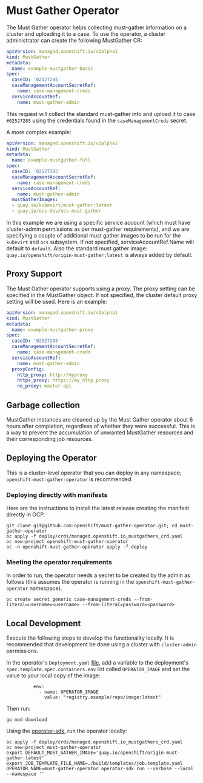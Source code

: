 # Must Gather Operator

The Must Gather operator helps collecting must-gather information on a cluster and uploading it to a case.
To use the operator, a cluster administrator can create the following MustGather CR:

```yaml
apiVersion: managed.openshift.io/v1alpha1
kind: MustGather
metadata:
  name: example-mustgather-basic
spec:
  caseID: '02527285'
  caseManagementAccountSecretRef:
    name: case-management-creds
  serviceAccountRef:
    name: must-gather-admin
```

This request will collect the standard must-gather info and upload it to case `#02527285` using the credentials found in the `caseManagementCreds` secret.

A more complex example:

```yaml
apiVersion: managed.openshift.io/v1alpha1
kind: MustGather
metadata:
  name: example-mustgather-full
spec:
  caseID: '02527285'
  caseManagementAccountSecretRef:
    name: case-management-creds
  serviceAccountRef:
    name: must-gather-admin
  mustGatherImages:
  - quay.io/kubevirt/must-gather:latest
  - quay.io/ocs-dev/ocs-must-gather
```

In this example we are using a specific service account (which must have cluster-admin permissions as per must-gather requirements), and we are specifying a couple of additional must gather images to be run for the `kubevirt` and `ocs` subsystem. If not specified, serviceAccountRef.Name will default to `default`. Also the standard must gather image: `quay.io/openshift/origin-must-gather:latest` is always added by default.

## Proxy Support

The Must Gather operator supports using a proxy. The proxy setting can be specified in the MustGather object. If not specified, the cluster default proxy setting will be used. Here is an example:

```yaml
apiVersion: managed.openshift.io/v1alpha1
kind: MustGather
metadata:
  name: example-mustgather-proxy
spec:
  caseID: '02527285'
  caseManagementAccountSecretRef:
    name: case-management-creds
  serviceAccountRef:
    name: must-gather-admin
  proxyConfig:
    http_proxy: http://myproxy
    https_proxy: https://my_http_proxy
    no_proxy: master-api
```

## Garbage collection

MustGather instances are cleaned up by the Must Gather operator about 6 hours after completion, regardless of whether they were successful.
This is a way to prevent the accumulation of unwanted MustGather resources and their corresponding job resources.

## Deploying the Operator

This is a cluster-level operator that you can deploy in any namespace; `openshift-must-gather-operator` is recommended.

### Deploying directly with manifests

Here are the instructions to install the latest release creating the manifest directly in OCP.

```shell
git clone git@github.com:openshift/must-gather-operator.git; cd must-gather-operator
oc apply -f deploy/crds/managed.openshift.io_mustgathers_crd.yaml
oc new-project openshift-must-gather-operator
oc -n openshift-must-gather-operator apply -f deploy
```

### Meeting the operator requirements

In order to run, the operator needs a secret to be created by the admin as follows (this assumes the operator is running in the `openshift-must-gather-operator` namespace).

```shell
oc create secret generic case-management-creds --from-literal=username=<username> --from-literal=password=<password>
```

## Local Development

Execute the following steps to develop the functionality locally. It is recommended that development be done using a cluster with `cluster-admin` permissions.

In the operator's `Deployment.yaml` [file](deploy/99_must-gather-operator.Deployment.yaml), add a variable to the deployment's `spec.template.spec.containers.env` list called `OPERATOR_IMAGE` and set the value to your local copy of the image:
```shell
          env:
            - name: OPERATOR_IMAGE
              value: "registry.example/repo/image:latest"
```
Then run:
```shell
go mod download
```

Using the [operator-sdk](https://github.com/operator-framework/operator-sdk), run the operator locally:

```shell
oc apply -f deploy/crds/managed.openshift.io_mustgathers_crd.yaml
oc new-project must-gather-operator
export DEFAULT_MUST_GATHER_IMAGE='quay.io/openshift/origin-must-gather:latest'
export JOB_TEMPLATE_FILE_NAME=./build/templates/job.template.yaml
OPERATOR_NAME=must-gather-operator operator-sdk run --verbose --local --namespace ''
```
